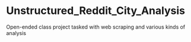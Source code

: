 # Unstructured_Reddit_City_Analysis
Open-ended class project tasked with web scraping and various kinds of analysis
